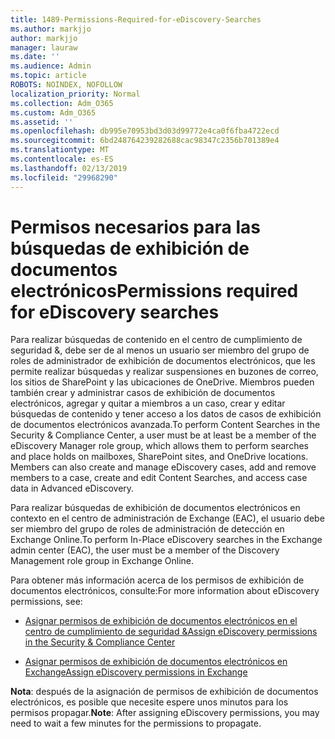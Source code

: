 ```yaml
---
title: 1489-Permissions-Required-for-eDiscovery-Searches
ms.author: markjjo
author: markjjo
manager: lauraw
ms.date: ''
ms.audience: Admin
ms.topic: article
ROBOTS: NOINDEX, NOFOLLOW
localization_priority: Normal
ms.collection: Adm_O365
ms.custom: Adm_O365
ms.assetid: ''
ms.openlocfilehash: db995e70953bd3d03d99772e4ca0f6fba4722ecd
ms.sourcegitcommit: 6bd248764239282688cac98347c2356b701389e4
ms.translationtype: MT
ms.contentlocale: es-ES
ms.lasthandoff: 02/13/2019
ms.locfileid: "29968290"
---
```

# <a name="permissions-required-for-ediscovery-searches"></a><span data-ttu-id="fd629-102">Permisos necesarios para las búsquedas de exhibición de documentos electrónicos</span><span class="sxs-lookup"><span data-stu-id="fd629-102">Permissions required for eDiscovery searches</span></span>

<span data-ttu-id="fd629-p101">Para realizar búsquedas de contenido en el centro de cumplimiento de seguridad &, debe ser de al menos un usuario ser miembro del grupo de roles de administrador de exhibición de documentos electrónicos, que les permite realizar búsquedas y realizar suspensiones en buzones de correo, los sitios de SharePoint y las ubicaciones de OneDrive. Miembros pueden también crear y administrar casos de exhibición de documentos electrónicos, agregar y quitar a miembros a un caso, crear y editar búsquedas de contenido y tener acceso a los datos de casos de exhibición de documentos electrónicos avanzada.</span><span class="sxs-lookup"><span data-stu-id="fd629-p101">To perform Content Searches in the Security & Compliance Center, a user must be at least be a member of the eDiscovery Manager role group, which allows them to perform searches and place holds on mailboxes, SharePoint sites, and OneDrive locations. Members can also create and manage eDiscovery cases, add and remove members to a case, create and edit Content Searches, and access case data in Advanced eDiscovery.</span></span>

<span data-ttu-id="fd629-105">Para realizar búsquedas de exhibición de documentos electrónicos en contexto en el centro de administración de Exchange (EAC), el usuario debe ser miembro del grupo de roles de administración de detección en Exchange Online.</span><span class="sxs-lookup"><span data-stu-id="fd629-105">To perform In-Place eDiscovery searches in the Exchange admin center (EAC), the user must be a member of the Discovery Management role group in Exchange Online.</span></span>

<span data-ttu-id="fd629-106">Para obtener más información acerca de los permisos de exhibición de documentos electrónicos, consulte:</span><span class="sxs-lookup"><span data-stu-id="fd629-106">For more information about eDiscovery permissions, see:</span></span> 

- [<span data-ttu-id="fd629-107">Asignar permisos de exhibición de documentos electrónicos en el centro de cumplimiento de seguridad &</span><span class="sxs-lookup"><span data-stu-id="fd629-107">Assign eDiscovery permissions in the Security & Compliance Center</span></span>](https://docs.microsoft.com/office365/securitycompliance/assign-ediscovery-permissions)

- [<span data-ttu-id="fd629-108">Asignar permisos de exhibición de documentos electrónicos en Exchange</span><span class="sxs-lookup"><span data-stu-id="fd629-108">Assign eDiscovery permissions in Exchange</span></span>](https://docs.microsoft.com/exchange/security-and-compliance/in-place-ediscovery/assign-ediscovery-permissions)

<span data-ttu-id="fd629-109">**Nota**: después de la asignación de permisos de exhibición de documentos electrónicos, es posible que necesite espere unos minutos para los permisos propagar.</span><span class="sxs-lookup"><span data-stu-id="fd629-109">**Note**: After assigning eDiscovery permissions, you may need to wait a few minutes for the permissions to propagate.</span></span>
